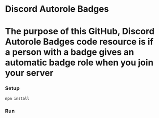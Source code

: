 # Discord Autorole Badges

# The purpose of this GitHub, Discord Autorole Badges code resource is if a person with a badge gives an automatic badge role when you join your server

### Setup
```md
npm install
```

### Run


